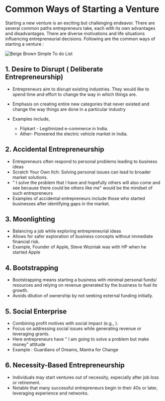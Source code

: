 # Common Ways of Starting a Venture

Starting a new venture is an exciting but challenging endeavor. There are several common paths entrepreneurs take, each with its own advantages and disadvantages. There are diverse motivations and life situations influencing entrepreneurial decisions. Following are the common ways of starting a venture : 

![Beige Brown Simple To do List](https://github.com/user-attachments/assets/6948840d-4c57-4dd2-b25a-c948a370e10c)


## 1. Desire to Disrupt ( Deliberate Entrepreneurship)
*  Entrepreneurs aim to disrupt existing industries. They would like to spend time and effort to change the way in which things are.
*  Emphasis on creating entire new categories that never existed and change the way things are done in a particular industry

*  Examples include,
    *   Flipkart - Legitimized e-commerce in India.
    *  Ather- Pioneered the electric vehicle market in India.

## 2. Accidental Entrepreneurship

*  Entrepreneurs often respond to personal problems leading to business ideas
*  Scratch Your Own Itch: Solving personal issues can lead to broader market solutions.
*  " I solve the problem that I have and hopefully others will also come and see because there could be others like me"
would be the mindset of such entrepreneurs
*  Examples of accidental entrepreneurs include those who started businesses after identifying gaps in the market.

## 3. Moonlighting 
*  Balancing a job while exploring entrepreneurial ideas
*  Allows for safer exploration of business concepts without immediate financial risk.
*  Example, Founder of Apple, Steve Wozniak was with HP when he  started Apple

## 4. Bootstrapping

*  Bootstrapping means starting a business with minimal personal funds/ resources and relying on revenue generated by the business to fuel its growth.
*  Avoids dilution of ownership by not seeking external funding initially.

## 5. Social Enterprise

*  Combining profit motives with social impact (e.g., ).
*  Focus on addressing social issues while generating revenue or leveraging grants.
*  Here entrepreneurs have " I am going to solve a problem but make money" attitude
*  Example : Guardians of Dreams, Mantra for Change

## 6. Necessity-Based Entrepreneurship

*  Individuals may start ventures out of necessity, especially after job loss or retirement.
*  Notable that many successful entrepreneurs begin in their 40s or later, leveraging experience and networks.















